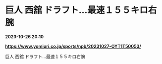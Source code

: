 # 巨人 西舘 ドラフト…最速１５５キロ右腕

**2023-10-26 20:10**

**https://www.yomiuri.co.jp/sports/npb/20231027-OYT1T50053/**

巨人 西舘 ドラフト…最速１５５キロ右腕